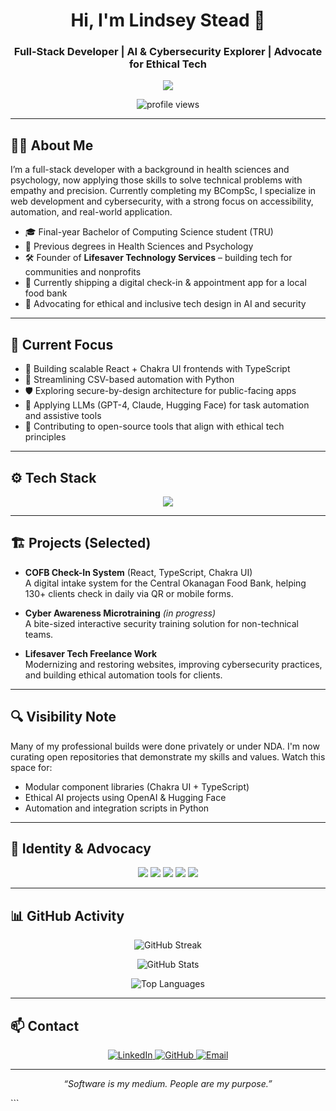
<h1 align="center">Hi, I'm Lindsey Stead 👋</h1>
<h3 align="center">Full-Stack Developer | AI & Cybersecurity Explorer | Advocate for Ethical Tech</h3>

<p align="center">
  <img src="https://readme-typing-svg.herokuapp.com?font=Fira+Code&size=18&pause=1000&center=true&width=500&lines=Driven+by+impact.;Rooted+in+resilience.;Built+for+real+world+problems." />
</p>

<p align="center">
  <img src="https://komarev.com/ghpvc/?username=lindsey-fullstackdev&label=Profile%20views&color=0e75b6&style=flat" alt="profile views" />
</p>

---

## 👩‍💻 About Me

I’m a full-stack developer with a background in health sciences and psychology, now applying those skills to solve technical problems with empathy and precision. Currently completing my BCompSc, I specialize in web development and cybersecurity, with a strong focus on accessibility, automation, and real-world application.

- 🎓 Final-year Bachelor of Computing Science student (TRU)
- 🧠 Previous degrees in Health Sciences and Psychology
- 🛠️ Founder of **Lifesaver Technology Services** – building tech for communities and nonprofits
- 📱 Currently shipping a digital check-in & appointment app for a local food bank
- 🔐 Advocating for ethical and inclusive tech design in AI and security

---

## 🧭 Current Focus

- 🔧 Building scalable React + Chakra UI frontends with TypeScript
- 🧪 Streamlining CSV-based automation with Python
- 🛡 Exploring secure-by-design architecture for public-facing apps
- 🤖 Applying LLMs (GPT-4, Claude, Hugging Face) for task automation and assistive tools
- 🧰 Contributing to open-source tools that align with ethical tech principles

---

## ⚙️ Tech Stack

<p align="center">
  <img src="https://skillicons.dev/icons?i=ts,js,react,nodejs,express,python,mongodb,mysql,html,css,tailwind,chakra,figma,git,github,linux,vscode" />
</p>

---

## 🏗️ Projects (Selected)

- **COFB Check-In System** (React, TypeScript, Chakra UI)  
  A digital intake system for the Central Okanagan Food Bank, helping 130+ clients check in daily via QR or mobile forms.

- **Cyber Awareness Microtraining** *(in progress)*  
  A bite-sized interactive security training solution for non-technical teams.

- **Lifesaver Tech Freelance Work**  
  Modernizing and restoring websites, improving cybersecurity practices, and building ethical automation tools for clients.

---

## 🔍 Visibility Note

Many of my professional builds were done privately or under NDA. I'm now curating open repositories that demonstrate my skills and values. Watch this space for:

- Modular component libraries (Chakra UI + TypeScript)
- Ethical AI projects using OpenAI & Hugging Face
- Automation and integration scripts in Python

---

## 👣 Identity & Advocacy

<p align="center">
  <img src="https://img.shields.io/badge/Women%20In%20Tech-%23FF69B4?style=for-the-badge&logo=github&logoColor=white" />
  <img src="https://img.shields.io/badge/Freelancer-%2300BFFF?style=for-the-badge&logo=freelancer&logoColor=white" />
  <img src="https://img.shields.io/badge/First%20Gen%20Grad-%2300C49A?style=for-the-badge&logo=graduation-cap&logoColor=white" />
  <img src="https://img.shields.io/badge/Mom%20in%20Tech-%23FFD700?style=for-the-badge&logo=react&logoColor=black" />
  <img src="https://img.shields.io/badge/Built%20from%20rock%20bottom-%23A020F0?style=for-the-badge&logo=terminal&logoColor=white" />
</p>

---

## 📊 GitHub Activity

<p align="center">
  <img src="https://github-readme-streak-stats.herokuapp.com/?user=lindsey-fullstackdev&theme=radical&hide_border=true" alt="GitHub Streak" />
</p>

<p align="center">
  <img src="https://github-readme-stats.vercel.app/api?username=lindsey-fullstackdev&show_icons=true&theme=radical&hide_border=true&count_private=true" alt="GitHub Stats" />
</p>

<p align="center">
  <img src="https://github-readme-stats.vercel.app/api/top-langs/?username=lindsey-fullstackdev&layout=compact&theme=radical&hide_border=true" alt="Top Languages" />
</p>

---

## 📫 Contact

<p align="center">
  <a href="https://www.linkedin.com/in/lindseystead" target="_blank">
    <img src="https://img.shields.io/badge/LinkedIn-0A66C2?style=for-the-badge&logo=linkedin&logoColor=white" alt="LinkedIn"/>
  </a>
  <a href="https://github.com/lindsey-fullstackdev" target="_blank">
    <img src="https://img.shields.io/badge/GitHub-181717?style=for-the-badge&logo=github&logoColor=white" alt="GitHub"/>
  </a>
  <a href="mailto:lindsey@lifesavertech.ca" target="_blank">
    <img src="https://img.shields.io/badge/Email-lindsey@lifesavertech.ca-blue?style=for-the-badge&logo=gmail&logoColor=white" alt="Email"/>
  </a>
</p>

---

<p align="center"><i>“Software is my medium. People are my purpose.”</i></p>
```
